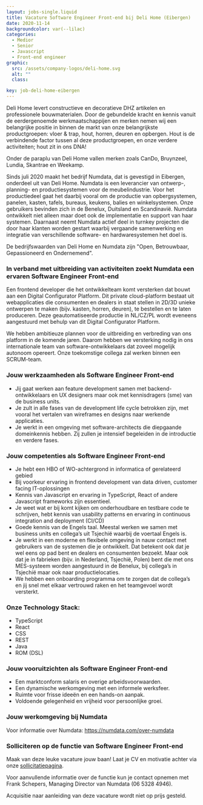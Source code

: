 ```yaml
---
layout: jobs-single.liquid
title: Vacature Software Engineer Front-end bij Deli Home (Eibergen)
date: 2020-11-14
backgroundcolor: var(--lilac)
categories:
  - Medior
  - Senior
  - Javascript
  - Front-end engineer
graphic:
  src: /assets/company-logos/deli-home.svg
  alt: ""
  class:

key: job-deli-home-eibergen
---
```


Deli Home levert constructieve en decoratieve DHZ artikelen en professionele bouwmaterialen. Door de gebundelde kracht en kennis vanuit de eerdergenoemde werkmaatschappijen en merken nemen wij een belangrijke positie in binnen de markt van onze belangrijkste productgroepen: vloer & trap, hout, horren, deuren en opbergen. Hout is de verbindende factor tussen al deze productgroepen, en onze verdere activiteiten; hout zit in ons DNA!

Onder de paraplu van Deli Home vallen merken zoals CanDo, Bruynzeel, Lundia, Skantrae en Weekamp.

Sinds juli 2020 maakt het bedrijf Numdata, dat is gevestigd in Eibergen, onderdeel uit van Deli Home. Numdata is een leverancier van ontwerp-, planning- en productiesystemen voor de meubelindustrie. Voor het productiedeel gaat het daarbij vooral om de productie van opbergsystemen, panelen, kasten, tafels, bureaus, keukens, balies en winkelsystemen. Onze gebruikers bevinden zich in de Benelux, Duitsland en Scandinavië. Numdata ontwikkelt niet alleen maar doet ook de implementatie en support van haar systemen. Daarnaast neemt Numdata actief deel in turnkey projecten die door haar klanten worden gestart waarbij vergaande samenwerking en integratie van verschillende software- en hardwaresystemen het doel is.

De bedrijfswaarden van Deli Home en Numdata zijn "Open, Betrouwbaar, Gepassioneerd en Ondernemend".

### In verband met uitbreiding van activiteiten zoekt Numdata een ervaren Software Engineer Front-end

Een frontend developer die het ontwikkelteam komt versterken dat bouwt aan een Digital Configurator Platform. Dit private cloud-platform bestaat uit webapplicaties die consumenten en dealers in staat stellen in 2D/3D unieke ontwerpen te maken (bijv. kasten, horren, deuren), te bestellen en te laten produceren. Deze geautomatiseerde productie in NL/CZ/PL wordt eveneens aangestuurd met behulp van dit Digital Configurator Platform.

We hebben ambitieuze plannen voor de uitbreiding en verbreding van ons platform in de komende jaren. Daarom hebben we versterking nodig in ons internationale team van software-ontwikkelaars dat zoveel mogelijk autonoom opereert. Onze toekomstige collega zal werken binnen een SCRUM-team.

### Jouw werkzaamheden als Software Engineer Front-end

- Jij gaat werken aan feature development samen met backend-ontwikkelaars en UX designers maar ook met kennisdragers (sme) van de business units.
- Je zult in alle fases van de development life cycle betrokken zijn, met vooral het vertalen van wireframes en designs naar werkende applicaties.
- Je werkt in een omgeving met software-architects die diepgaande domeinkennis hebben. Zij zullen je intensief begeleiden in de introductie en verdere fases.

### Jouw competenties als Software Engineer Front-end

- Je hebt een HBO of WO-achtergrond in informatica of gerelateerd gebied
- Bij voorkeur ervaring in frontend development van data driven, customer facing IT-oplossingen
- Kennis van Javascript en ervaring in TypeScript, React of andere Javascript frameworks zijn essentieel.
- Je weet wat er bij komt kijken om onderhoudbare en testbare code te schrijven, hebt kennis van usability patterns en ervaring in continuous integration and deployment (CI/CD)
- Goede kennis van de Engels taal. Meestal werken we samen met business units en collega’s uit Tsjechië waarbij de voertaal Engels is.
- Je werkt in een moderne en flexibele omgeving in nauw contact met gebruikers van de systemen die je ontwikkelt. Dat betekent ook dat je wel eens op pad bent en dealers en consumenten bezoekt. Maar ook dat je in fabrieken (bijv. in Nederland, Tsjechië, Polen) bent die met ons MES-systeem worden aangestuurd in de Benelux, bij collega’s in Tsjechië maar ook naar productielocaties.
- We hebben een onboarding programma om te zorgen dat de collega’s en jij snel met elkaar vertrouwd raken en het teamgevoel wordt versterkt.

### Onze Technology Stack:

- TypeScript
- React
- CSS
- REST
- Java
- ROM (DSL)

### Jouw vooruitzichten als Software Engineer Front-end

- Een marktconform salaris en overige arbeidsvoorwaarden.
- Een dynamische werkomgeving met een informele werksfeer.
- Ruimte voor frisse ideeën en een hands-on aanpak.
- Voldoende gelegenheid en vrijheid voor persoonlijke groei.

### Jouw werkomgeving bij Numdata

Voor informatie over Numdata: https://numdata.com/over-numdata

### Solliciteren op de functie van Software Engineer Front-end

Maak van deze leuke vacature jouw baan! Laat je CV en motivatie achter via onze [sollicitatiepagina](https://deli-home.inhroffice.com/nl/job/169374/apply?utm_source=fronteers&utm_medium=referral&utm_term=1406&utm_content=169374&utm_campaign=software-engineer-front-end).

Voor aanvullende informatie over de functie kun je contact opnemen met Frank Schepers, Managing Director van Numdata (06 5328 4946).

Acquisitie naar aanleiding van deze vacature wordt niet op prijs gesteld.
